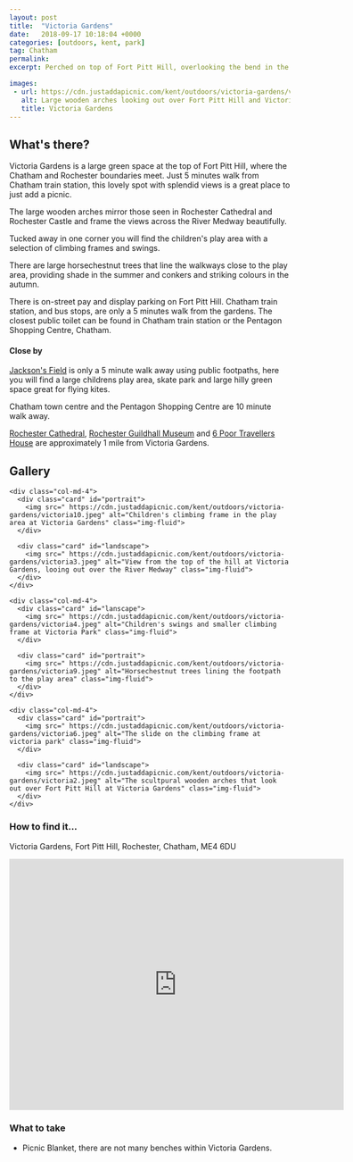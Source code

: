 ```yaml
---
layout: post
title:  "Victoria Gardens"
date:   2018-09-17 10:18:04 +0000
categories: [outdoors, kent, park]
tag: Chatham
permalink: 
excerpt: Perched on top of Fort Pitt Hill, overlooking the bend in the Medway River, here you can spread out your picnic blanket, sit back and watch the busy goings on below you.

images: 
 - url: https://cdn.justaddapicnic.com/kent/outdoors/victoria-gardens/victoria1.jpeg
   alt: Large wooden arches looking out over Fort Pitt Hill and Victoria Gardens.
   title: Victoria Gardens
---
```


## What's there?
Victoria Gardens is a large green space at the top of Fort Pitt Hill, where the Chatham and Rochester boundaries meet.  Just 5 minutes walk from Chatham train station, this lovely spot with splendid views is a great place to just add a picnic.  

The large wooden arches mirror those seen in Rochester Cathedral and Rochester Castle and frame the views across the River Medway beautifully.

Tucked away in one corner you will find the children's play area with a selection of climbing frames and swings.

There are large horsechestnut trees that line the walkways close to the play area, providing shade in the summer and conkers and striking colours in the autumn.

There is on-street pay and display parking on Fort Pitt Hill.  Chatham train station, and bus stops, are only a 5 minutes walk from the gardens. The closest public toilet can be found in Chatham train station or the Pentagon Shopping Centre, Chatham.

#### Close by
[Jackson's Field](#) is only a 5 minute walk away using public footpaths, here you will find a large childrens play area, skate park and large hilly green space great for flying kites.

Chatham town centre and the Pentagon Shopping Centre are 10 minute walk away.

[Rochester Cathedral](/indoors/kent/cathedral/2018/02/21/rochester-cathedral.html), [Rochester Guildhall Museum](/indoors/kent/museum/2018/01/02/guildhall_museum.html) and [6 Poor Travellers House](#) are approximately 1 mile from Victoria Gardens.

## Gallery

<div class="container">

  <div class="row">

    <div class="col-md-4">
      <div class="card" id="portrait">
        <img src=" https://cdn.justaddapicnic.com/kent/outdoors/victoria-gardens/victoria10.jpeg" alt="Children's climbing frame in the play area at Victoria Gardens" class="img-fluid">
      </div>

      <div class="card" id="landscape">
        <img src=" https://cdn.justaddapicnic.com/kent/outdoors/victoria-gardens/victoria3.jpeg" alt="View from the top of the hill at Victoria Gardens, looing out over the River Medway" class="img-fluid">
      </div>  
    </div>

    <div class="col-md-4">
      <div class="card" id="lanscape">
        <img src=" https://cdn.justaddapicnic.com/kent/outdoors/victoria-gardens/victoria4.jpeg" alt="Children's swings and smaller climbing frame at Victoria Park" class="img-fluid">
      </div>

      <div class="card" id="portrait">
        <img src=" https://cdn.justaddapicnic.com/kent/outdoors/victoria-gardens/victoria9.jpeg" alt="Horsechestnut trees lining the footpath to the play area" class="img-fluid">
      </div>
    </div>

    <div class="col-md-4">
      <div class="card" id="portrait">
        <img src=" https://cdn.justaddapicnic.com/kent/outdoors/victoria-gardens/victoria6.jpeg" alt="The slide on the climbing frame at victoria park" class="img-fluid">
      </div>

      <div class="card" id="landscape">
        <img src=" https://cdn.justaddapicnic.com/kent/outdoors/victoria-gardens/victoria2.jpeg" alt="The scultpural wooden arches that look out over Fort Pitt Hill at Victoria Gardens" class="img-fluid">
      </div>
    </div>

  </div>      
</div>


### How to find it...
Victoria Gardens, Fort Pitt Hill, Rochester, Chatham, ME4 6DU

<iframe src="https://www.google.com/maps/embed?pb=!1m18!1m12!1m3!1d2490.1041849090434!2d0.516279997881856!3d51.382763205877424!2m3!1f0!2f0!3f0!3m2!1i1024!2i768!4f13.1!3m3!1m2!1s0x47d8cd02150ece1d%3A0x1fcccec8e9691247!2sVictoria+Gardens!5e0!3m2!1sen!2suk!4v1537213420293" width="600" height="450" frameborder="0" style="border:0" allowfullscreen></iframe>

### What to take
* Picnic Blanket, there are not many benches within Victoria Gardens. 
